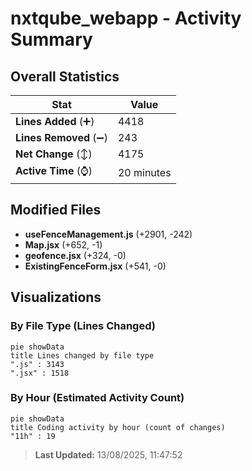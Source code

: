 # nxtqube_webapp - Activity Summary 

## Overall Statistics

| Stat                   | Value                                                             |
| ---------------------- | ----------------------------------------------------------------- |
| **Lines Added** (➕)   | 4418                                          |
| **Lines Removed** (➖) | 243                                        |
| **Net Change** (↕)    | 4175                |
| **Active Time** (⌚)   | 20 minutes |


## Modified Files
- **useFenceManagement.js** (+2901, -242)
- **Map.jsx** (+652, -1)
- **geofence.jsx** (+324, -0)
- **ExistingFenceForm.jsx** (+541, -0)

## Visualizations

### By File Type (Lines Changed)

```mermaid
pie showData
title Lines changed by file type
".js" : 3143
".jsx" : 1518
```

### By Hour (Estimated Activity Count)

```mermaid
pie showData
title Coding activity by hour (count of changes)
"11h" : 19
```


> **Last Updated:** 13/08/2025, 11:47:52